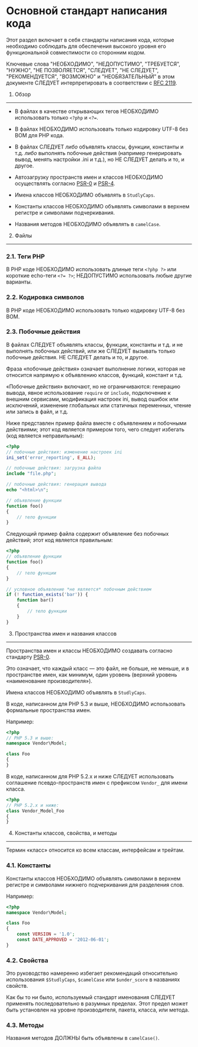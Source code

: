 Основной стандарт написания кода
================================

Этот раздел включает в себя стандарты написания кода, которые необходимо соблюдать для обеспечения высокого уровня его
функциональной совместимости со сторонним кодом.

Ключевые слова "НЕОБХОДИМО", "НЕДОПУСТИМО", "ТРЕБУЕТСЯ", "НУЖНО", "НЕ ПОЗВОЛЯЕТСЯ", "СЛЕДУЕТ", "НЕ СЛЕДУЕТ",
"РЕКОМЕНДУЕТСЯ", "ВОЗМОЖНО" и "НЕОБЯЗАТЕЛЬНЫЙ" в этом документе СЛЕДУЕТ интерпретировать в соответствии с [RFC 2119].


1. Обзор
--------

- В файлах в качестве открывающих тегов НЕОБХОДИМО использовать только `<?php` и `<?=`.

- В файлах НЕОБХОДИМО использовать только кодировку UTF-8 без BOM для PHP кода.

- В файлах СЛЕДУЕТ *либо* объявлять классы, функции, константы и т.д. *либо* выполнять побочные действия (например
  генерировать вывод, менять настройки .ini и т.д.), но НЕ СЛЕДУЕТ делать и то, и другое.

- Автозагрузку пространств имен и классов НЕОБХОДИМО осуществлять согласно [PSR-0] и [PSR-4].

- Имена классов НЕОБХОДИМО объявлять в `StudlyCaps`.

- Константы классов НЕОБХОДИМО объявлять символами в верхнем регистре и символами подчеркивания.

- Названия методов НЕОБХОДИМО объявлять в `camelCase`.


2. Файлы
--------

### 2.1. Теги PHP

В PHP коде НЕОБХОДИМО использовать длиные теги `<?php ?>` или короткие echo-теги `<?= ?>`; НЕДОПУСТИМО использовать
любые другие варианты.

### 2.2. Кодировка символов

В PHP коде НЕОБХОДИМО использовать только кодировку UTF-8 без BOM.

### 2.3. Побочные действия

В файлах СЛЕДУЕТ объявлять классы, функции, константы и т.д. и не выполнять побочных действий, или же СЛЕДУЕТ вызывать
только побочные действия. НЕ СЛЕДУЕТ делать и то, и другое.

Фраза «побочные действия» означает выполнение логики, которая не относится напрямую к объявлению классов, функций,
констант и т.д.

«Побочные действия» включают, но не ограничиваются: генерацию вывода, явное использование `require` or `include`,
подключение к внешним сервисами, модификация настроек ini, вывод ошибок или исключений, изменение глобальных или
статичных переменных, чтение или запись в файл, и т.д.

Ниже представлен пример файла вместе с объявлением и побочными действиями; этот код является примером того, чего
следует избегать (код является неправильным):

```php
<?php
// побочные действия: изменение настроек ini
ini_set('error_reporting', E_ALL);

// побочные действия: загрузка файла
include "file.php";

// побочные действия: генерация вывода
echo "<html>\n";

// объявление функции
function foo()
{
    // тело функции
}
```

Следующий пример файла содержит объявление без побочных действий; этот код является правильным:

```php
<?php
// объявление функции
function foo()
{
    // тело функции
}

// условное объявление *не является* побочным действием
if (! function_exists('bar')) {
    function bar()
    {
        // тело функции
    }
}
```


3. Пространства имен и названия классов
---------------------------------------

Пространства имен и классы НЕОБХОДИМО создавать согласно стандарту [PSR-0].

Это означает, что каждый класс — это файл, не больше, не меньше, и в пространстве имен, как минимум, один уровень
(верхний уровень «наименование производителя»).

Имена классов НЕОБХОДИМО объявлять в `StudlyCaps`.

В коде, написанном для PHP 5.3 и выше, НЕОБХОДИМО использовать формальные пространства имен.

Например:

```php
<?php
// PHP 5.3 и выше:
namespace Vendor\Model;

class Foo
{
}
```

В коде, написанном для PHP 5.2.x и ниже СЛЕДУЕТ использовать соглашение псевдо-пространств имен с префиксом `Vendor_`
для имени класса.

```php
<?php
// PHP 5.2.x и ниже:
class Vendor_Model_Foo
{
}
```

4. Константы классов, свойства, и методы
-------------------------------------------

Термин «класс» относится ко всем классам, интерфейсам и трейтам.

### 4.1. Константы

Константы классов НЕОБХОДИМО объявлять символами в верхнем регистре и символами нижнего подчеркивания для разделения
слов.

Например:

```php
<?php
namespace Vendor\Model;

class Foo
{
    const VERSION = '1.0';
    const DATE_APPROVED = '2012-06-01';
}
```

### 4.2. Свойства

Это руководство намеренно избегает рекомендаций относительно использования `$StudlyCaps`, `$camelCase` или
`$under_score` в названиях свойств.

Как бы то ни было, используемый стандарт именования СЛЕДУЕТ применять последовательно в разумных пределах. Этот
предел может быть установлен на уровне производителя, пакета, класса, или метода.

### 4.3. Методы

Названия методов ДОЛЖНЫ быть объявлены в `camelCase()`.

[RFC 2119]: http://rfc2.ru/2119.rfc/print
[PSR-0]: PSR-0.md
[PSR-4]: PSR-4-autoloader.md
